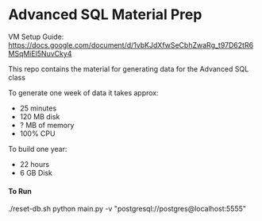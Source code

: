 # Advanced SQL Material Prep

VM Setup Guide: https://docs.google.com/document/d/1vbKJdXfwSeCbhZwaRg_t97D62tR6MSqMiEl5NuvCky4

This repo contains the material for generating
data for the Advanced SQL class

To generate one week of data it takes approx:
 - 25 minutes
 - 120 MB disk
 - ? MB of memory
 - 100% CPU


To build one year:

- 22 hours
- 6 GB Disk

#### To Run

./reset-db.sh
python main.py -v "postgresql://postgres@localhost:5555"

